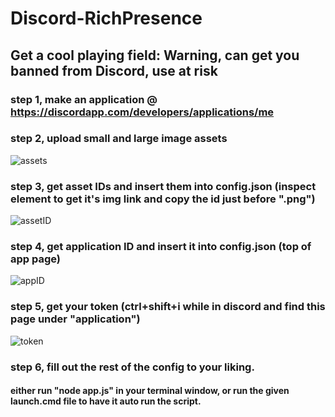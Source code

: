 # Discord-RichPresence
Get a cool playing field: Warning, can get you banned from Discord, use at risk
---

### step 1, make an application @ https://discordapp.com/developers/applications/me

### step 2, upload small and large image assets

![assets](http://kpop4.us/i/41a44.png)

### step 3, get asset IDs and insert them into config.json (inspect element to get it's img link and copy the id just before ".png")

![assetID](http://kpop4.us/i/f754e.png)

### step 4, get application ID and insert it into config.json (top of app page)

![appID](http://kpop4.us/i/fcbdd.png)

### step 5, get your token (ctrl+shift+i while in discord and find this page under "application")

![token](https://camo.githubusercontent.com/80bbc67306ef80477bf72a28443c3c615d00f824/687474703a2f2f6e7574747973752e63632f31383936372e706e67)

### step 6, fill out the rest of the config to your liking. 

#### either run "node app.js" in your terminal window, or run the given launch.cmd file to have it auto run the script.

